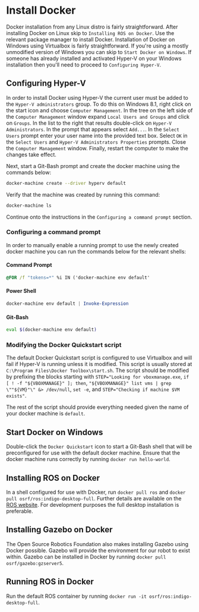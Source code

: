 
# Install Docker

Docker installation from any Linux distro is fairly straightforward. After installing Docker on Linux skip to `Installing ROS on Docker`. Use the relevant package manager to install Docker. Installation of Docker on Windows using Virtualbox is fairly straightforward. If you're using a mostly unmodified version of Windows you can skip to `Start Docker on Windows`. If someone has already installed and activated Hyper-V on your Windows installation then you'll need to proceed to `Configuring Hyper-V`.

## Configuring Hyper-V

In order to install Docker using Hyper-V the current user must be added to the `Hyper-V administrators` group. To do this on Windows 8.1, right click on the start icon and choose `Computer Management`. In the tree on the left side of the `Computer Management` window expand `Local Users and Groups` and click on `Groups`. In the list to the right that results double-click on `Hyper-V Administrators`. In the prompt that appears select `Add...`. In the `Select Users` prompt enter your user name into the provided text box. Select `OK` in the `Select Users` and `Hyper-V Administrators Properties` prompts. Close the `Computer Management` window. Finally, restart the computer to make the changes take effect.

Next, start a Git-Bash prompt and create the docker machine using the commands below:

```bash
docker-machine create --driver hyperv default
```

Verify that the machine was created by running this command:

```bash
docker-machine ls
```

Continue onto the instructions in the `Configuring a command prompt` section.

### Configuring a command prompt

In order to manually enable a running prompt to use the newly created docker machine you can run the commands below for the relevant shells:

#### Command Prompt
```cmd
@FOR /f "tokens=*" %i IN ('docker-machine env default'
```

#### Power Shell
```powershell
docker-machine env default | Invoke-Expression
```

#### Git-Bash
```bash
eval $(docker-machine env default)
```

### Modifying the Docker Quickstart script

The default Docker Quickstart script is configured to use Virtualbox and will fail if Hyper-V is running unless it is modified. This script is usually stored at `C:\Program Files\Docker Toolbox\start.sh`. The script should be modified by prefixing the blocks starting with `STEP="Looking for vboxmanage.exe`, `if [ ! -f "${VBOXMANAGE}" ]; then`, `"${VBOXMANAGE}" list vms | grep \""${VM}"\" &> /dev/null`, `set -e`, and `STEP="Checking if machine $VM exists"`. 

The rest of the script should provide everything needed given the name of your docker machine is `default`.

## Start Docker on Windows

Double-click the `Docker Quickstart` icon to start a Git-Bash shell that will be preconfigured for use with the default docker machine. Ensure that the docker machine runs correctly by running `docker run hello-world`.

## Installing ROS on Docker
In a shell configured for use with Docker, run `docker pull ros` and `docker pull osrf/ros:indigo-desktop-full`. Further details are available on the [ROS website](http://wiki.ros.org/docker/Tutorials/Docker). For development purposes the full desktop installation is preferable.

## Installing Gazebo on Docker

The Open Source Robotics Foundation also makes installing Gazebo using Docker possible. Gazebo will provide the environment for our robot to exist within. Gazebo can be installed in Docker by running `docker pull osrf/gazebo:gzserver5`.

## Running ROS in Docker
Run the default ROS container by running `docker run -it osrf/ros:indigo-desktop-full`.
